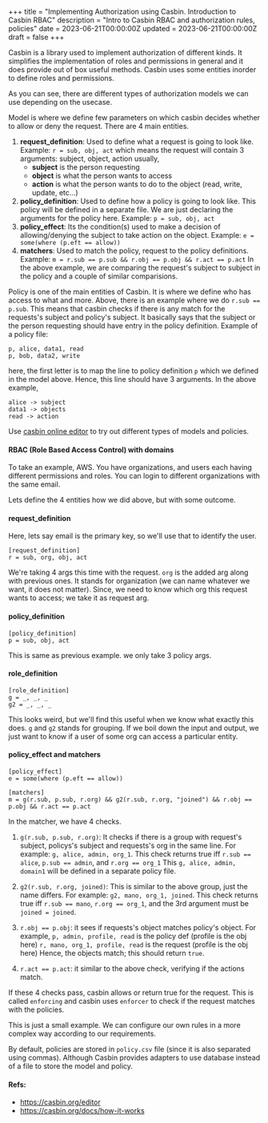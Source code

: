 +++
title = "Implementing Authorization using Casbin. Introduction to Casbin RBAC"
description = "Intro to Casbin RBAC and authorization rules, policies"
date = 2023-06-21T00:00:00Z
updated = 2023-06-21T00:00:00Z
draft = false
+++

Casbin is a library used to implement authorization of different kinds. It simplifies the implementation of roles and permissions in general and it does provide out of box useful methods. Casbin uses some entities inorder to define roles and permissions.

As you can see, there are different types of authorization models we can use depending on the usecase.

Model is where we define few parameters on which casbin decides whether to allow or deny the request. There are 4 main entities.
1. **request_definition**: Used to define what a request is going to look like. 
    Example: ```r = sub, obj, act``` which means the request will contain 3 arguments: subject, object, action
    usually,
    - **subject** is the person requesting
    - **object** is what the person wants to access
    - **action** is what the person wants to do to the object (read, write, update, etc...)
2. **policy_definition**: Used to define how a policy is going to look like. This policy will be defined in a separate file. We are just declaring the arguments for the policy here.
    Example: ```p = sub, obj, act```
3. **policy_effect**: Its the condition(s) used to make a decision of allowing/denying the subject to take action on the object.
    Example: ```e = some(where (p.eft == allow))```
4. **matchers**: Used to match the policy, request to the policy definitions.
    Example: ```m = r.sub == p.sub && r.obj == p.obj && r.act == p.act```
    In the above example, we are comparing the request's subject to subject in the policy and a couple of similar comparisions.

Policy is one of the main entities of Casbin. It is where we define who has access to what and more. Above, there is an example where we do
```r.sub == p.sub```. This means that casbin checks if there is any match for the requests's subject and policy's subject. It basically
says that the subject or the person requesting should have entry in the policy definition.
Example of a policy file:
```
p, alice, data1, read
p, bob, data2, write
```
here, the first letter is to map the line to policy definition `p` which we defined in the model above. Hence, this line should have 3 arguments.
In the above example,
```
alice -> subject
data1 -> objects
read -> action
```

Use [casbin online editor](https://casbin.org/editor) to try out different types of models and policies.

#### RBAC (Role Based Access Control) with domains
To take an example, AWS. You have organizations, and users each having different permissions and roles. You can login to different organizations with the same email.

Lets define the 4 entities how we did above, but with some outcome.
#### request_definition
Here, lets say email is the primary key, so we'll use that to identify the user.
```
[request_definition]
r = sub, org, obj, act
```
We're taking 4 args this time with the request. `org` is the added arg along with previous ones. It stands for organization (we can name whatever we want, it does not matter). Since, we need to know which org this request wants to access; we take it as request arg.

#### policy_definition
```
[policy_definition]
p = sub, obj, act
```
This is same as previous example. we only take 3 policy args.

#### role_definition
```
[role_definition]
g = _, _, _
g2 = _, _, _
```
This looks weird, but we'll find this useful when we know what exactly this does. `g` and `g2` stands for grouping.
If we boil down the input and output, we just want to know if a user of some org can access a particular entity.

#### policy_effect and matchers
```
[policy_effect]
e = some(where (p.eft == allow))

[matchers]
m = g(r.sub, p.sub, r.org) && g2(r.sub, r.org, "joined") && r.obj == p.obj && r.act == p.act
```

In the matcher, we have 4 checks.
1. `g(r.sub, p.sub, r.org)`: It checks if there is a group with request's subject, policys's subject and requests's org in the same line.
    For example: `g, alice, admin, org_1`. This check returns true iff `r.sub == alice`, `p.sub == admin`, and `r.org == org_1`
    This `g, alice, admin, domain1` will be defined in a separate policy file.
    
2. `g2(r.sub, r.org, joined)`: This is similar to the above group, just the name differs.
    For example: `g2, mano, org_1, joined`. This check returns true iff `r.sub == mano`, `r.org == org_1`, and the 3rd argument must be `joined = joined`.

3. `r.obj == p.obj`: it sees if requests's object matches policy's object.
    For example, 
    `p, admin, profile, read` is the policy def (profile is the obj here)
    `r, mano, org_1, profile, read` is the request (profile is the obj here)
    Hence, the objects match; this should return `true`.
4.  `r.act == p.act`: it similar to the above check, verifying if the actions match.

If these 4 checks pass, casbin allows or return true for the request. This is called `enforcing` and casbin uses `enforcer` to check if the request matches with the policies.

This is just a small example. We can configure our own rules in a more complex way according to our requirements.

By default, policies are stored in `policy.csv` file (since it is also separated using commas). Although Casbin provides adapters to use database instead of a file to store the model and policy.

#### Refs:
- https://casbin.org/editor
- https://casbin.org/docs/how-it-works